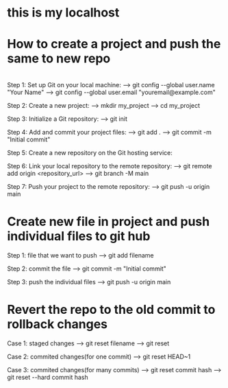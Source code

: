 # this is my localhost

 # How to create a project  and push the same to new repo
 <br>
 Step 1: Set up Git on your local machine:
--> git config --global user.name "Your Name"
--> git config --global user.email "youremail@example.com"

Step 2: Create a new project:
--> mkdir my_project
--> cd my_project

Step 3: Initialize a Git repository:
--> git init

Step 4: Add and commit your project files:
--> git add .
--> git commit -m "Initial commit"

Step 5: Create a new repository on the Git hosting service:

Step 6: Link your local repository to the remote repository:
--> git remote add origin <repository_url>
--> git branch -M main  


Step 7: Push your project to the remote repository:
--> git push -u origin main 

# Create new file in project and push individual files to git hub 

Step 1: file that we want to push
--> git add filename

Step 2: commit the file
--> git commit -m "Initial commit" 

Step 3: push the individual files
--> git push -u origin main

# Revert the repo to the old commit to rollback changes

Case 1: staged changes
--> git reset filename
--> git reset 

Case 2: commited changes(for one commit)
--> git reset HEAD~1

Case 3: commited changes(for many commits)
--> git reset commit hash
--> git reset --hard commit hash



